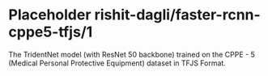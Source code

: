 # Placeholder rishit-dagli/faster-rcnn-cppe5-tfjs/1
The TridentNet model (with ResNet 50 backbone) trained on the CPPE - 5 (Medical Personal Protective Equipment) dataset in TFJS Format.

<!-- task: image-object-detection -->
<!-- network-architecture: tridentnet -->
<!-- dataset: cppe-5 -->
<!-- fine-tunable: false -->
<!-- license: apache-2.0 -->